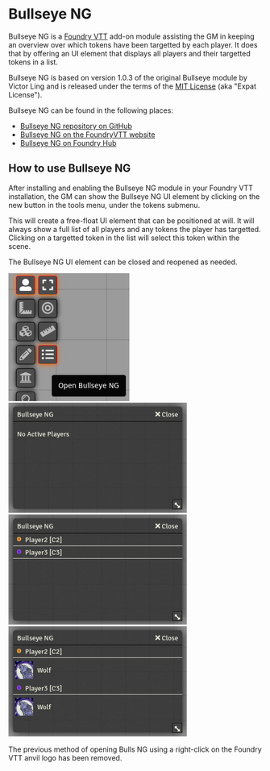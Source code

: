 Bullseye NG
===========

Bullseye NG is a [Foundry VTT](https://foundryvtt.com/) add-on module assisting
the GM in keeping an overview over which tokens have been targetted by each
player. It does that by offering an UI element that displays all players and
their targetted tokens in a list.

Bullseye NG is based on version 1.0.3 of the original Bullseye module by
Victor Ling and is released under the terms of the [MIT
License](https://spdx.org/licenses/MIT.html) (aka "Expat License").

Bullseye NG can be found in the following places:
- [Bullseye NG repository on GitHub](https://github.com/DrMcCoy/bullseye-ng)
- [Bullseye NG on the FoundryVTT website](https://foundryvtt.com/packages/bullseye-ng)
- [Bullseye NG on Foundry Hub](https://www.foundryvtt-hub.com/package/bullseye-ng/)


How to use Bullseye NG
----------------------

After installing and enabling the Bullseye NG module in your Foundry VTT
installation, the GM can show the Bullseye NG UI element by clicking on the new
button in the tools menu, under the tokens submenu.

This will create a free-float UI element that can be positioned at will. It will
always show a full list of all players and any tokens the player has targetted.
Clicking on a targetted token in the list will select this token within the
scene.

The Bullseye NG UI element can be closed and reopened as needed.

![Open Bullseye NG](/images/bullseye-ng-1.png) ![No active players](/images/bullseye-ng-2.png)
![Active players, no targets](/images/bullseye-ng-3.png) ![All player target tokens](/images/bullseye-ng-4.png)

The previous method of opening Bulls NG using a right-click on the Foundry VTT
anvil logo has been removed.
